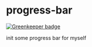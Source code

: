 # progress-bar

[![Greenkeeper badge](https://badges.greenkeeper.io/toxic-johann/progress-bar.svg)](https://greenkeeper.io/)

init some progress bar for myself
